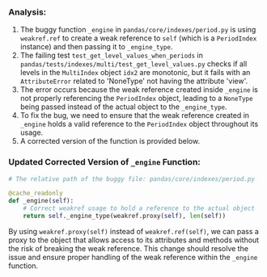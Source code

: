 ### Analysis:
1. The buggy function `_engine` in `pandas/core/indexes/period.py` is using `weakref.ref` to create a weak reference to `self` (which is a `PeriodIndex` instance) and then passing it to `_engine_type`.
2. The failing test `test_get_level_values_when_periods` in `pandas/tests/indexes/multi/test_get_level_values.py` checks if all levels in the `MultiIndex` object `idx2` are monotonic, but it fails with an `AttributeError` related to 'NoneType' not having the attribute 'view'.
3. The error occurs because the weak reference created inside `_engine` is not properly referencing the `PeriodIndex` object, leading to a `NoneType` being passed instead of the actual object to the `_engine_type`.
4. To fix the bug, we need to ensure that the weak reference created in `_engine` holds a valid reference to the `PeriodIndex` object throughout its usage.
5. A corrected version of the function is provided below.

### Updated Corrected Version of `_engine` Function:

```python
# The relative path of the buggy file: pandas/core/indexes/period.py

@cache_readonly
def _engine(self):
    # Correct weakref usage to hold a reference to the actual object
    return self._engine_type(weakref.proxy(self), len(self))
```

By using `weakref.proxy(self)` instead of `weakref.ref(self)`, we can pass a proxy to the object that allows access to its attributes and methods without the risk of breaking the weak reference. This change should resolve the issue and ensure proper handling of the weak reference within the `_engine` function.